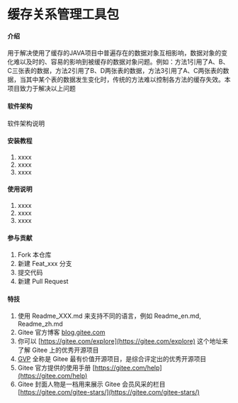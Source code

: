 # 缓存关系管理工具包

#### 介绍
用于解决使用了缓存的JAVA项目中普遍存在的数据对象互相影响，数据对象的变化难以及时的、容易的影响到被缓存的数据对象问题。例如：方法1引用了A、B、C三张表的数据，方法2引用了B、D两张表的数据，方法3引用了A、C两张表的数据，当其中某个表的数据发生变化时，传统的方法难以控制各方法的缓存失效。本项目致力于解决以上问题

#### 软件架构
软件架构说明


#### 安装教程

1.  xxxx
2.  xxxx
3.  xxxx

#### 使用说明

1.  xxxx
2.  xxxx
3.  xxxx

#### 参与贡献

1.  Fork 本仓库
2.  新建 Feat_xxx 分支
3.  提交代码
4.  新建 Pull Request


#### 特技

1.  使用 Readme\_XXX.md 来支持不同的语言，例如 Readme\_en.md, Readme\_zh.md
2.  Gitee 官方博客 [blog.gitee.com](https://blog.gitee.com)
3.  你可以 [https://gitee.com/explore](https://gitee.com/explore) 这个地址来了解 Gitee 上的优秀开源项目
4.  [GVP](https://gitee.com/gvp) 全称是 Gitee 最有价值开源项目，是综合评定出的优秀开源项目
5.  Gitee 官方提供的使用手册 [https://gitee.com/help](https://gitee.com/help)
6.  Gitee 封面人物是一档用来展示 Gitee 会员风采的栏目 [https://gitee.com/gitee-stars/](https://gitee.com/gitee-stars/)

